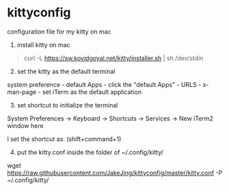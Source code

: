 # kittyconfig
configuration file for my kitty on mac

1. install kitty on mac
> curl -L https://sw.kovidgoyal.net/kitty/installer.sh | sh /dev/stdin

2. set the kitty as the default terminal

system preference - default Apps - click the "default Apps" - URLS - x-man-page - set iTerm as the default application

3. set shortcut to initialize the terminal

System Preferences -> Keyboard -> Shortcuts -> Services -> New iTerm2 window here

I set the shortcut as: (shift+command+1)

4. put the kitty.conf inside the folder of ~/.config/kitty/

wget https://raw.githubusercontent.com/JakeJing/kittyconfig/master/kitty.conf -P ~/.config/kitty/


